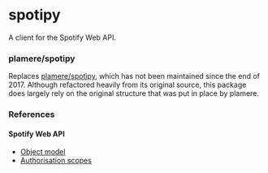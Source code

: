 # spotipy
A client for the Spotify Web API.

### plamere/spotipy
Replaces [plamere/spotipy](https://github.com/plamere/spotipy), which has not been maintained since the end of 2017.
Although refactored heavily from its original source, this package does largely rely on the original structure that
was put in place by plamere.

### References
#### Spotify Web API
- [Object model](https://developer.spotify.com/documentation/web-api/reference/object-model/)
- [Authorisation scopes](https://developer.spotify.com/documentation/general/guides/scopes/)
